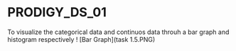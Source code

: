 # PRODIGY_DS_01
To visualize the categorical data and continuos data throuh a bar graph and histogram respectively
! [Bar Graph](task 1.5.PNG)
